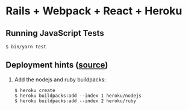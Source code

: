 # Rails + Webpack + React + Heroku

## Running JavaScript Tests

```
$ bin/yarn test
```

## Deployment hints ([source](https://medium.com/@hpux/rails-5-1-loves-javascript-a1d84d5318b))

1. Add the nodejs and ruby buildpacks:

    ```
    $ heroku create 
    $ heroku buildpacks:add --index 1 heroku/nodejs
    $ heroku buildpacks:add --index 2 heroku/ruby
    ```
